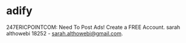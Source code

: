 # adify
247ERICPOINTCOM: Need To Post Ads! Create a FREE Account. sarah althowebi  18252 - sarah.althowebi@gmail.com.
